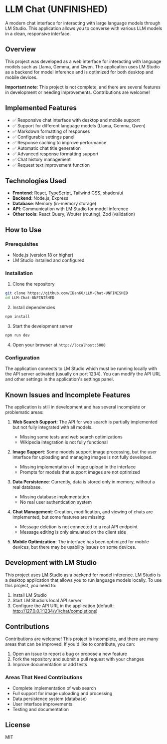 # LLM Chat (UNFINISHED)

A modern chat interface for interacting with large language models through LM Studio. This application allows you to converse with various LLM models in a clean, responsive interface.

## Overview

This project was developed as a web interface for interacting with language models such as Llama, Gemma, and Qwen. The application uses LM Studio as a backend for model inference and is optimized for both desktop and mobile devices.

**Important note**: This project is not complete, and there are several features in development or needing improvements. Contributions are welcome!

## Implemented Features

- ✅ Responsive chat interface with desktop and mobile support
- ✅ Support for different language models (Llama, Gemma, Qwen)
- ✅ Markdown formatting of responses
- ✅ Configurable settings panel
- ✅ Response caching to improve performance
- ✅ Automatic chat title generation
- ✅ Advanced response formatting support
- ✅ Chat history management
- ✅ Request text improvement function

## Technologies Used

- **Frontend**: React, TypeScript, Tailwind CSS, shadcn/ui
- **Backend**: Node.js, Express
- **Database**: Memory (in-memory storage)
- **API**: Communication with LM Studio for model inference
- **Other tools**: React Query, Wouter (routing), Zod (validation)

## How to Use

### Prerequisites

- Node.js (version 18 or higher)
- LM Studio installed and configured

### Installation

1. Clone the repository
```bash
git clone https://github.com/IDanK0/LLM-Chat-UNFINISHED
cd LLM-Chat-UNFINISHED
```

2. Install dependencies
```bash
npm install
```

3. Start the development server
```bash
npm run dev
```

4. Open your browser at `http://localhost:5000`

### Configuration

The application connects to LM Studio which must be running locally with the API server activated (usually on port 1234). You can modify the API URL and other settings in the application's settings panel.

## Known Issues and Incomplete Features

The application is still in development and has several incomplete or problematic areas:

1. **Web Search Support**: The API for web search is partially implemented but not fully integrated with all models.
   - Missing some tests and web search optimizations
   - Wikipedia integration is not fully functional

2. **Image Support**: Some models support image processing, but the user interface for uploading and managing images is not fully developed.
   - Missing implementation of image upload in the interface
   - Prompts for models that support images are not optimized

3. **Data Persistence**: Currently, data is stored only in memory, without a real database.
   - Missing database implementation
   - No real user authentication system

4. **Chat Management**: Creation, modification, and viewing of chats are implemented, but some features are missing:
   - Message deletion is not connected to a real API endpoint
   - Message editing is only simulated on the client side

5. **Mobile Optimization**: The interface has been optimized for mobile devices, but there may be usability issues on some devices.

## Development with LM Studio

This project uses [LM Studio](https://lmstudio.ai/) as a backend for model inference. LM Studio is a desktop application that allows you to run language models locally. To use this project, you need to:

1. Install LM Studio
2. Start LM Studio's local API server
3. Configure the API URL in the application (default: http://127.0.0.1:1234/v1/chat/completions)

## Contributions

Contributions are welcome! This project is incomplete, and there are many areas that can be improved. If you'd like to contribute, you can:

1. Open an issue to report a bug or propose a new feature
2. Fork the repository and submit a pull request with your changes
3. Improve documentation or add tests

### Areas That Need Contributions

- Complete implementation of web search
- Full support for image uploading and processing
- Data persistence system (database)
- User interface improvements
- Testing and documentation

## License

MIT